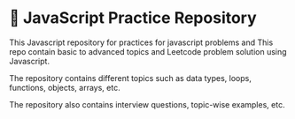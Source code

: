 # 📖 JavaScript Practice Repository

This Javascript repository for practices for javascript problems and This repo contain basic to advanced topics and Leetcode problem solution using Javascript.

The repository contains different topics such as data types, loops, functions, objects, arrays, etc.

The repository also contains interview questions, topic-wise examples, etc.
